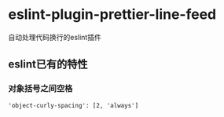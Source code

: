 # eslint-plugin-prettier-line-feed
自动处理代码换行的eslint插件

## eslint已有的特性

### 对象括号之间空格
```
'object-curly-spacing': [2, 'always']
```